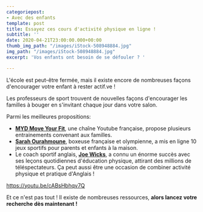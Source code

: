 ```yaml
---
categoriepost:
- Avec des enfants
template: post
title: Essayez ces cours d'activité physique en ligne !
subtitle: ''
date: 2020-04-21T23:00:00.000+00:00
thumb_img_path: "/images/iStock-508948884.jpg"
img_path: "/images/iStock-508948884.jpg"
excerpt: 'Vos enfants ont besoin de se défouler ? '

---
```

L'école est peut-être fermée, mais il existe encore de nombreuses façons d'encourager votre enfant à rester actif.ve !

Les professeurs de sport trouvent de nouvelles façons d'encourager les familles à bouger en s'invitant chaque jour dans votre salon.

Parmi les meilleures propositions:

* [**MYD Move Your Fit**](https://www.youtube.com/user/jalexica/videos), une chaîne Youtube française, propose plusieurs entrainements convenant aux familles.
* [**Sarah Ourahmoune**](https://www.youtube.com/watch?v=e4RNJ_0TQOI&t=1s), boxeuse française et olympienne, a mis en ligne 10 jeux sportifs pour parents et enfants à la maison.
* Le coach sportif anglais, [**Joe Wicks**,](https://www.youtube.com/user/thebodycoach1/videos) a connu un énorme succès avec ses leçons quotidiennes d'éducation physique, attirant des millions de téléspectateurs. Ça peut aussi être une occasion de combiner activité physique et pratique d'Anglais !

https://youtu.be/cABsHbhqv7Q

Et ce n'est pas tout ! Il existe de nombreuses ressources, **alors lancez votre recherche dès maintenant !**